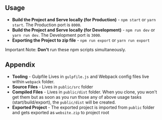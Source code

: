## Usage

- **Build the Project and Serve locally (for Production)** - `npm start` or `yarn start`. The Production port is `8000`.
- **Build the Project and Serve locally (for Development)** - `npm run dev` or `yarn run dev`. The Development port is `3000`.
- **Exporting the Project to zip file** - `npm run export` or `yarn run export`

Important Note: **Don't** run these npm scripts simultaneously.

## Appendix

- **Tooling** - Gulpfile Lives in `gulpfile.js` and Webpack config files live within `webpack` folder.
- **Source Files** - Lives in `public/src` folder
- **Compiled Files** - Lives in `public/dist` folder. When you clone, you won't get them but as soon as you run those any of above usage tasks (start/build/export), the `public/dist` will be created.
- **Exported Project** - The exported project is imported from `public` folder and gets exported as `website.zip` to project root